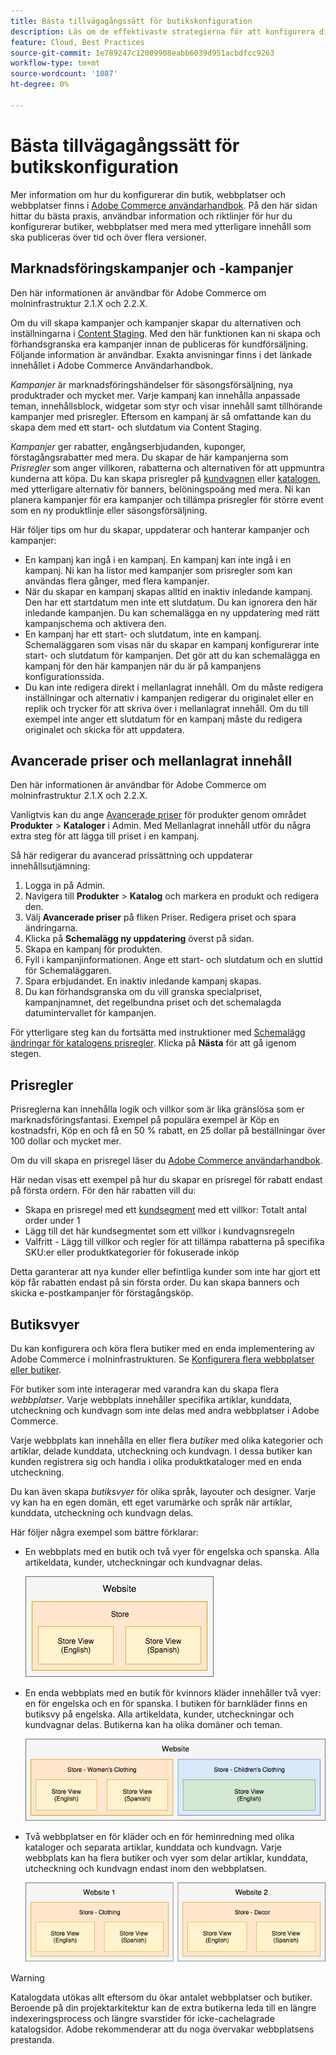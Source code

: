 ```yaml
---
title: Bästa tillvägagångssätt för butikskonfiguration
description: Läs om de effektivaste strategierna för att konfigurera din butik på Adobe Commerce i molninfrastruktur.
feature: Cloud, Best Practices
source-git-commit: 1e789247c12009908eabb6039d951acbdfcc9263
workflow-type: tm+mt
source-wordcount: '1087'
ht-degree: 0%

---
```


# Bästa tillvägagångssätt för butikskonfiguration

Mer information om hur du konfigurerar din butik, webbplatser och webbplatser finns i [Adobe Commerce användarhandbok](https://experienceleague.adobe.com/docs/commerce-admin/user-guides/home.html?lang=sv-SE). På den här sidan hittar du bästa praxis, användbar information och riktlinjer för hur du konfigurerar butiker, webbplatser med mera med ytterligare innehåll som ska publiceras över tid och över flera versioner.

## Marknadsföringskampanjer och -kampanjer

Den här informationen är användbar för Adobe Commerce om molninfrastruktur 2.1.X och 2.2.X.

Om du vill skapa kampanjer och kampanjer skapar du alternativen och inställningarna i [Content Staging](https://experienceleague.adobe.com/docs/commerce-admin/content-design/staging/content-staging.html?lang=sv-SE). Med den här funktionen kan ni skapa och förhandsgranska era kampanjer innan de publiceras för kundförsäljning. Följande information är användbar. Exakta anvisningar finns i det länkade innehållet i Adobe Commerce Användarhandbok.

_Kampanjer_ är marknadsföringshändelser för säsongsförsäljning, nya produktrader och mycket mer. Varje kampanj kan innehålla anpassade teman, innehållsblock, widgetar som styr och visar innehåll samt tillhörande kampanjer med prisregler. Eftersom en kampanj är så omfattande kan du skapa dem med ett start- och slutdatum via Content Staging.

_Kampanjer_ ger rabatter, engångserbjudanden, kuponger, förstagångsrabatter med mera. Du skapar de här kampanjerna som _Prisregler_ som anger villkoren, rabatterna och alternativen för att uppmuntra kunderna att köpa. Du kan skapa prisregler på [kundvagnen](https://experienceleague.adobe.com/docs/commerce-admin/marketing/promotions/cart-rules/price-rules-cart.html?lang=sv-SE) eller [katalogen](https://experienceleague.adobe.com/docs/commerce-admin/marketing/promotions/catalog-rules/price-rules-catalog.html?lang=sv-SE), med ytterligare alternativ för banners, belöningspoäng med mera. Ni kan planera kampanjer för era kampanjer och tillämpa prisregler för större event som en ny produktlinje eller säsongsförsäljning.

Här följer tips om hur du skapar, uppdaterar och hanterar kampanjer och kampanjer:

* En kampanj kan ingå i en kampanj. En kampanj kan inte ingå i en kampanj. Ni kan ha listor med kampanjer som prisregler som kan användas flera gånger, med flera kampanjer.
* När du skapar en kampanj skapas alltid en inaktiv inledande kampanj. Den har ett startdatum men inte ett slutdatum. Du kan ignorera den här inledande kampanjen. Du kan schemalägga en ny uppdatering med rätt kampanjschema och aktivera den.
* En kampanj har ett start- och slutdatum, inte en kampanj. Schemaläggaren som visas när du skapar en kampanj konfigurerar inte start- och slutdatum för kampanjen. Det gör att du kan schemalägga en kampanj för den här kampanjen när du är på kampanjens konfigurationssida.
* Du kan inte redigera direkt i mellanlagrat innehåll. Om du måste redigera inställningar och alternativ i kampanjen redigerar du originalet eller en replik och trycker för att skriva över i mellanlagrat innehåll. Om du till exempel inte anger ett slutdatum för en kampanj måste du redigera originalet och skicka för att uppdatera.

## Avancerade priser och mellanlagrat innehåll

Den här informationen är användbar för Adobe Commerce om molninfrastruktur 2.1.X och 2.2.X.

Vanligtvis kan du ange [Avancerade priser](https://experienceleague.adobe.com/docs/commerce-admin/catalog/products/pricing/pricing-advanced.html?lang=sv-SE) för produkter genom området **Produkter** > **Kataloger** i Admin. Med Mellanlagrat innehåll utför du några extra steg för att lägga till priset i en kampanj.

Så här redigerar du avancerad prissättning och uppdaterar innehållsutjämning:

1. Logga in på Admin.
1. Navigera till **Produkter** > **Katalog** och markera en produkt och redigera den.
1. Välj **Avancerade priser** på fliken Priser. Redigera priset och spara ändringarna.
1. Klicka på **Schemalägg ny uppdatering** överst på sidan.
1. Skapa en kampanj för produkten.
1. Fyll i kampanjinformationen. Ange ett start- och slutdatum och en sluttid för Schemaläggaren.
1. Spara erbjudandet. En inaktiv inledande kampanj skapas.
1. Du kan förhandsgranska om du vill granska specialpriset, kampanjnamnet, det regelbundna priset och det schemalagda datumintervallet för kampanjen.

För ytterligare steg kan du fortsätta med instruktioner med [Schemalägg ändringar för katalogens prisregler](https://experienceleague.adobe.com/docs/commerce-admin/marketing/promotions/catalog-rules/price-rule-catalog-scheduled-changes.html?lang=sv-SE). Klicka på **Nästa** för att gå igenom stegen.

## Prisregler

Prisreglerna kan innehålla logik och villkor som är lika gränslösa som er marknadsföringsfantasi. Exempel på populära exempel är Köp en kostnadsfri, Köp en och få en 50 % rabatt, en 25 dollar på beställningar över 100 dollar och mycket mer.

Om du vill skapa en prisregel läser du [Adobe Commerce användarhandbok](https://experienceleague.adobe.com/docs/commerce-admin/marketing/promotions/catalog-rules/price-rules-catalog-create.html?lang=sv-SE).

Här nedan visas ett exempel på hur du skapar en prisregel för rabatt endast på första ordern. För den här rabatten vill du:

* Skapa en prisregel med ett [kundsegment](https://experienceleague.adobe.com/sv/docs/commerce-admin/customers/segments/customer-segment-price-rule) med ett villkor: Totalt antal order under 1
* Lägg till det här kundsegmentet som ett villkor i kundvagnsregeln
* Valfritt - Lägg till villkor och regler för att tillämpa rabatterna på specifika SKU:er eller produktkategorier för fokuserade inköp

Detta garanterar att nya kunder eller befintliga kunder som inte har gjort ett köp får rabatten endast på sin första order. Du kan skapa banners och skicka e-postkampanjer för förstagångsköp.

## Butiksvyer

Du kan konfigurera och köra flera butiker med en enda implementering av Adobe Commerce i molninfrastrukturen. Se [Konfigurera flera webbplatser eller butiker](multiple-sites.md).

För butiker som inte interagerar med varandra kan du skapa flera _webbplatser_. Varje webbplats innehåller specifika artiklar, kunddata, utcheckning och kundvagn som inte delas med andra webbplatser i Adobe Commerce.

Varje webbplats kan innehålla en eller flera _butiker_ med olika kategorier och artiklar, delade kunddata, utcheckning och kundvagn. I dessa butiker kan kunden registrera sig och handla i olika produktkataloger med en enda utcheckning.

Du kan även skapa _butiksvyer_ för olika språk, layouter och designer. Varje vy kan ha en egen domän, ett eget varumärke och språk när artiklar, kunddata, utcheckning och kundvagn delas.

Här följer några exempel som bättre förklarar:

* En webbplats med en butik och två vyer för engelska och spanska. Alla artikeldata, kunder, utcheckningar och kundvagnar delas.

  ![Butiksexempel 1](../../assets/example-store1.png)

* En enda webbplats med en butik för kvinnors kläder innehåller två vyer: en för engelska och en för spanska. I butiken för barnkläder finns en butiksvy på engelska. Alla artikeldata, kunder, utcheckningar och kundvagnar delas. Butikerna kan ha olika domäner och teman.

  ![Exempel på butik 2](../../assets/example-store2.png)

* Två webbplatser en för kläder och en för heminredning med olika kataloger och separata artiklar, kunddata och kundvagn. Varje webbplats kan ha flera butiker och vyer som delar artiklar, kunddata, utcheckning och kundvagn endast inom den webbplatsen.

  ![Butiksexempel 3](../../assets/example-store3.png)

>[!WARNING]
>
>Katalogdata utökas allt eftersom du ökar antalet webbplatser och butiker. Beroende på din projektarkitektur kan de extra butikerna leda till en längre indexeringsprocess och längre svarstider för icke-cachelagrade katalogsidor. Adobe rekommenderar att du noga övervakar webbplatsens prestanda.
